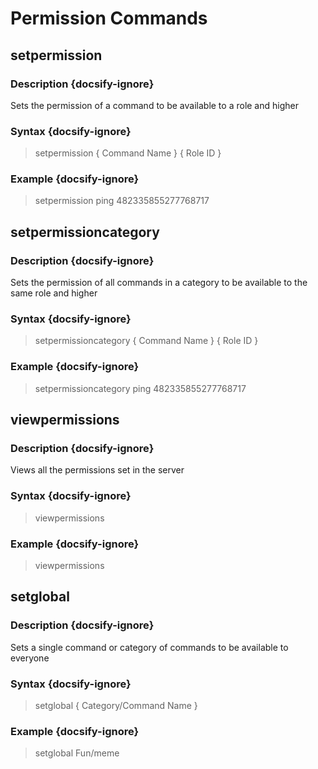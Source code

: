 # Permission Commands
## setpermission
### Description {docsify-ignore}
Sets the permission of a command to be available to a role and higher
### Syntax {docsify-ignore}

> setpermission { Command Name } { Role ID }

### Example {docsify-ignore}

> setpermission ping 482335855277768717

## setpermissioncategory
### Description {docsify-ignore}
Sets the permission of all commands in a category to be available to the same role and higher
### Syntax {docsify-ignore}

> setpermissioncategory { Command Name } { Role ID }

### Example {docsify-ignore}

> setpermissioncategory ping 482335855277768717

## viewpermissions
### Description {docsify-ignore}
Views all the permissions set in the server
### Syntax {docsify-ignore}

> viewpermissions

### Example {docsify-ignore}

> viewpermissions

## setglobal
### Description {docsify-ignore}
Sets a single command or category of commands to be available to everyone
### Syntax {docsify-ignore}

> setglobal { Category/Command Name }

### Example {docsify-ignore}

> setglobal Fun/meme

